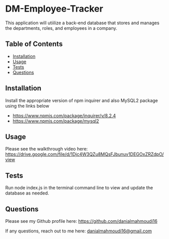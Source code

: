 # DM-Employee-Tracker

This application will utiilize a back-end database that stores and manages the departments, roles, and employees in a company.

## Table of Contents

- [Installation](#installation)
- [Usage](#usage)
- [Tests](#test)
- [Questions](#questions)

## Installation

Install the appropriate version of npm inquirer and also MySQL2 package using the links below
- https://www.npmjs.com/package/inquirer/v/8.2.4
- https://www.npmjs.com/package/mysql2

## Usage

Please see the walkthrough video here: https://drive.google.com/file/d/1Djc4W3QZu8MQsFJbunuv1DEGOxZRZdpO/view

## Tests

Run node index.js in the terminal command line to view and update the database as needed.

## Questions

Please see my Github profile here: https://github.com/danialmahmoudi16

If any questions, reach out to me here: danialmahmoudi16@gmail.com

